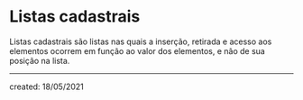 # Listas cadastrais
Listas cadastrais são listas nas quais a inserção, retirada e acesso aos elementos ocorrem em função ao valor dos elementos, e não de sua posição na lista.

---

created: 18/05/2021
